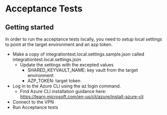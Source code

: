 # Acceptance Tests

## Getting started

In order to run the acceptance tests locally, you need to setup local settings to point at the target environment and an azp token.

* Make a copy of integrationtest.local.settings.sample.json called integrationtest.local.settings.json 
  * Update the settings with the excepted values
    * SHARED_KEYVAULT_NAME: key vault from the target environment
    * AZP_TOKEN: target token
* Log in to the Azure CLI using the az login command. 
  * Find Azure CLI installation guidance here: <https://learn.microsoft.com/en-us/cli/azure/install-azure-cli>
* Connect to the VPN 
* Run Acceptance tests